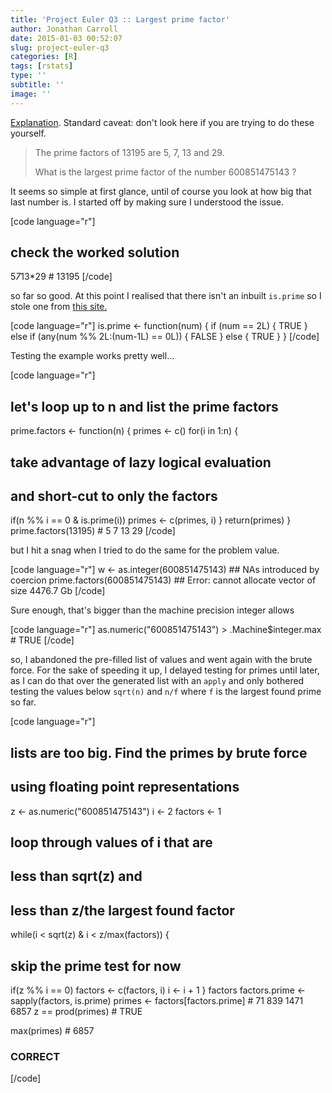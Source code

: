 ```yaml
---
title: 'Project Euler Q3 :: Largest prime factor'
author: Jonathan Carroll
date: 2015-01-03 00:52:07
slug: project-euler-q3
categories: [R]
tags: [rstats]
type: ''
subtitle: ''
image: ''
---
```

<a title="Project Euler" href="http://jcarroll.com.au/2015/01/code/project-euler/" target="_blank">Explanation</a>. Standard caveat: don't look here if you are trying to do these yourself.
<blockquote>The prime factors of 13195 are 5, 7, 13 and 29.

What is the largest prime factor of the number 600851475143 ?</blockquote>
It seems so simple at first glance, until of course you look at how big that last number is. I started off by making sure I understood the issue.

[code language="r"]
## check the worked solution
5*7*13*29 # 13195
[/code]

so far so good. At this point I realised that there isn't an inbuilt <code>is.prime</code> so I stole one from <a title="rlist examples" href="http://cran.r-project.org/web/packages/rlist/vignettes/Examples.html" target="_blank">this site.</a>

[code language="r"]
is.prime &lt;- function(num) {
 if (num == 2L) {
 TRUE
 } else if (any(num %% 2L:(num-1L) == 0L)) {
 FALSE
 } else {
 TRUE
 }
}
[/code]

Testing the example works pretty well...

[code language="r"]
## let's loop up to n and list the prime factors
prime.factors &lt;- function(n) {
 primes &lt;- c()
 for(i in 1:n) {
 ## take advantage of lazy logical evaluation
 ## and short-cut to only the factors
 if(n %% i == 0 &amp; is.prime(i)) primes &lt;- c(primes, i)
 }
 return(primes)
}
prime.factors(13195) # 5 7 13 29
[/code]

but I hit a snag when I tried to do the same for the problem value.

[code language="r"]
w &lt;- as.integer(600851475143) ## NAs introduced by coercion 
prime.factors(600851475143) ## Error: cannot allocate vector of size 4476.7 Gb
[/code]

Sure enough, that's bigger than the machine precision integer allows

[code language="r"]
as.numeric(&quot;600851475143&quot;) &gt; .Machine$integer.max # TRUE
[/code]

so, I abandoned the pre-filled list of values and went again with the brute force. For the sake of speeding it up, I delayed testing for primes until later, as I can do that over the generated list with an <code>apply</code> and only bothered testing the values below <code>sqrt(n)</code> and <code>n/f</code> where <code>f</code> is the largest found prime so far.

[code language="r"]
## lists are too big. Find the primes by brute force
## using floating point representations
z &lt;- as.numeric(&quot;600851475143&quot;)
i &lt;- 2
factors &lt;- 1
## loop through values of i that are
## less than sqrt(z) and
## less than z/the largest found factor
while(i &lt; sqrt(z) &amp; i &lt; z/max(factors)) {
 ## skip the prime test for now
 if(z %% i == 0) factors &lt;- c(factors, i)
 i &lt;- i + 1
}
factors
factors.prime &lt;- sapply(factors, is.prime)
primes &lt;- factors[factors.prime] # 71 839 1471 6857
z == prod(primes) # TRUE

max(primes) # 6857

### CORRECT
[/code]
